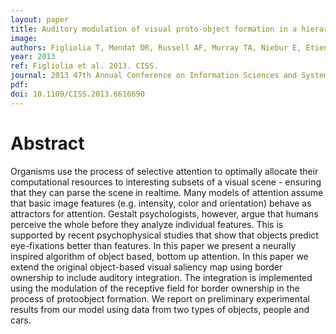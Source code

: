 ```yaml
---
layout: paper
title: Auditory modulation of visual proto-object formation in a hierarchical auditory-visual saliency map
image:
authors: Figliolia T, Mendat DR, Russell AF, Murray TA, Niebur E, Etienne-Cummings R, and Andreou AG.
year: 2013
ref: Figliolia et al. 2013. CISS.
journal: 2013 47th Annual Conference on Information Sciences and Systems (CISS)
pdf:
doi: 10.1109/CISS.2013.6616690
---
```


# Abstract
Organisms use the process of selective attention to optimally allocate their computational resources to interesting subsets of a visual scene - ensuring that they can parse the scene in realtime. Many models of attention assume that basic image features (e.g. intensity, color and orientation) behave as attractors for attention. Gestalt psychologists, however, argue that humans perceive the whole before they analyze individual features. This is supported by recent psychophysical studies that show that objects predict eye-fixations better than features. In this paper we present a neurally inspired algorithm of object based, bottom up attention. In this paper we extend the original object-based visual saliency map using border ownership to include auditory integration. The integration is implemented using the modulation of the receptive field for border ownership in the process of protoobject formation. We report on preliminary experimental results from our model using data from two types of objects, people and cars.
